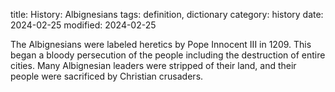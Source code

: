title: History: Albignesians
tags: definition, dictionary
category: history
date: 2024-02-25
modified: 2024-02-25


The Albignesians were labeled heretics by Pope
 Innocent III in 1209. This began a bloody persecution of the people
 including the destruction of entire cities. Many Albignesian
 leaders were stripped of their land, and their people were sacrificed
 by Christian crusaders.




